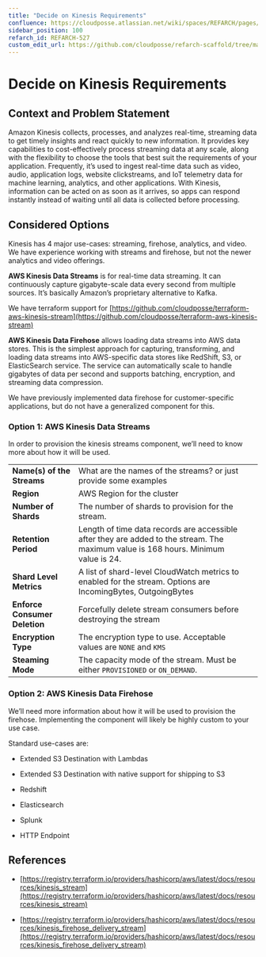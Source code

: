 ```yaml
---
title: "Decide on Kinesis Requirements"
confluence: https://cloudposse.atlassian.net/wiki/spaces/REFARCH/pages/1365409860/REFARCH-527+-+Decide+on+Kinesis+Requirements
sidebar_position: 100
refarch_id: REFARCH-527
custom_edit_url: https://github.com/cloudposse/refarch-scaffold/tree/main/docs/docs/fundamentals/design-decisions/decide-on-kinesis-requirements.md
---
```


# Decide on Kinesis Requirements

## Context and Problem Statement

Amazon Kinesis collects, processes, and analyzes real-time, streaming data to get timely insights and react quickly to new information. It provides key capabilities to cost-effectively process streaming data at any scale, along with the flexibility to choose the tools that best suit the requirements of your application. Frequently, it’s used to ingest real-time data such as video, audio, application logs, website clickstreams, and IoT telemetry data for machine learning, analytics, and other applications. With Kinesis, information can be acted on as soon as it arrives, so apps can respond instantly instead of waiting until all data is collected before processing.

## Considered Options
Kinesis has 4 major use-cases: streaming, firehose, analytics, and video. We have experience working with streams and firehose, but not the newer analytics and video offerings.

**AWS Kinesis Data Streams** is for real-time data streaming. It can continuously capture gigabyte-scale data every second from multiple sources. It’s basically Amazon’s proprietary alternative to Kafka.

We have terraform support for [https://github.com/cloudposse/terraform-aws-kinesis-stream](https://github.com/cloudposse/terraform-aws-kinesis-stream)

**AWS Kinesis Data Firehose** allows loading data streams into AWS data stores. This is the simplest approach for capturing, transforming, and loading data streams into AWS-specific data stores like RedShift, S3, or ElasticSearch service. The service can automatically scale to handle gigabytes of data per second and supports batching, encryption, and streaming data compression.

We have previously implemented data firehose for customer-specific applications, but do not have a generalized component for this.

### Option 1: AWS Kinesis Data Streams
In order to provision the kinesis streams component, we’ll need to know more about how it will be used.

| |  | |
| ----- | ----- | ----- |
|**Name(s) of the Streams** | What are the names of the streams? or just provide some examples | |
|**Region** | AWS Region for the cluster | |
|**Number of Shards** | The number of shards to provision for the stream. | |
|**Retention Period** | Length of time data records are accessible after they are added to the stream. The maximum value is 168 hours. Minimum value is 24. | |
|**Shard Level Metrics** | A list of shard-level CloudWatch metrics to enabled for the stream. Options are IncomingBytes, OutgoingBytes | |
|**Enforce Consumer Deletion** | Forcefully delete stream consumers before destroying the stream | |
|**Encryption Type** | The encryption type to use. Acceptable values are `NONE` and `KMS` | |
|**Steaming Mode** | The capacity mode of the stream. Must be either `PROVISIONED` or `ON_DEMAND`. | |

### Option 2: AWS Kinesis Data Firehose
We’ll need more information about how it will be used to provision the firehose. Implementing the component will likely be highly custom to your use case.

Standard use-cases are:

- Extended S3 Destination with Lambdas

- Extended S3 Destination with native support for shipping to S3

- Redshift

- Elasticsearch

- Splunk

- HTTP Endpoint

## References
- [https://registry.terraform.io/providers/hashicorp/aws/latest/docs/resources/kinesis_stream](https://registry.terraform.io/providers/hashicorp/aws/latest/docs/resources/kinesis_stream)

- [https://registry.terraform.io/providers/hashicorp/aws/latest/docs/resources/kinesis_firehose_delivery_stream](https://registry.terraform.io/providers/hashicorp/aws/latest/docs/resources/kinesis_firehose_delivery_stream)


